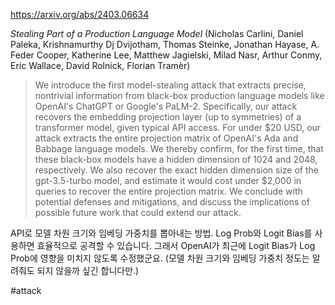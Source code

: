 https://arxiv.org/abs/2403.06634

*Stealing Part of a Production Language Model* (Nicholas Carlini, Daniel Paleka, Krishnamurthy Dj Dvijotham, Thomas Steinke, Jonathan Hayase, A. Feder Cooper, Katherine Lee, Matthew Jagielski, Milad Nasr, Arthur Conmy, Eric Wallace, David Rolnick, Florian Tramèr)

> We introduce the first model-stealing attack that extracts precise, nontrivial information from black-box production language models like OpenAI's ChatGPT or Google's PaLM-2. Specifically, our attack recovers the embedding projection layer (up to symmetries) of a transformer model, given typical API access. For under \$20 USD, our attack extracts the entire projection matrix of OpenAI's Ada and Babbage language models. We thereby confirm, for the first time, that these black-box models have a hidden dimension of 1024 and 2048, respectively. We also recover the exact hidden dimension size of the gpt-3.5-turbo model, and estimate it would cost under \$2,000 in queries to recover the entire projection matrix. We conclude with potential defenses and mitigations, and discuss the implications of possible future work that could extend our attack.

API로 모델 차원 크기와 임베딩 가중치를 뽑아내는 방법. Log Prob와 Logit Bias를 사용하면 효율적으로 공격할 수 있습니다. 그래서 OpenAI가 최근에 Logit Bias가 Log Prob에 영향을 미치지 않도록 수정했군요. (모델 차원 크기와 임베딩 가중치 정도는 알려줘도 되지 않을까 싶긴 합니다만.)

#attack 